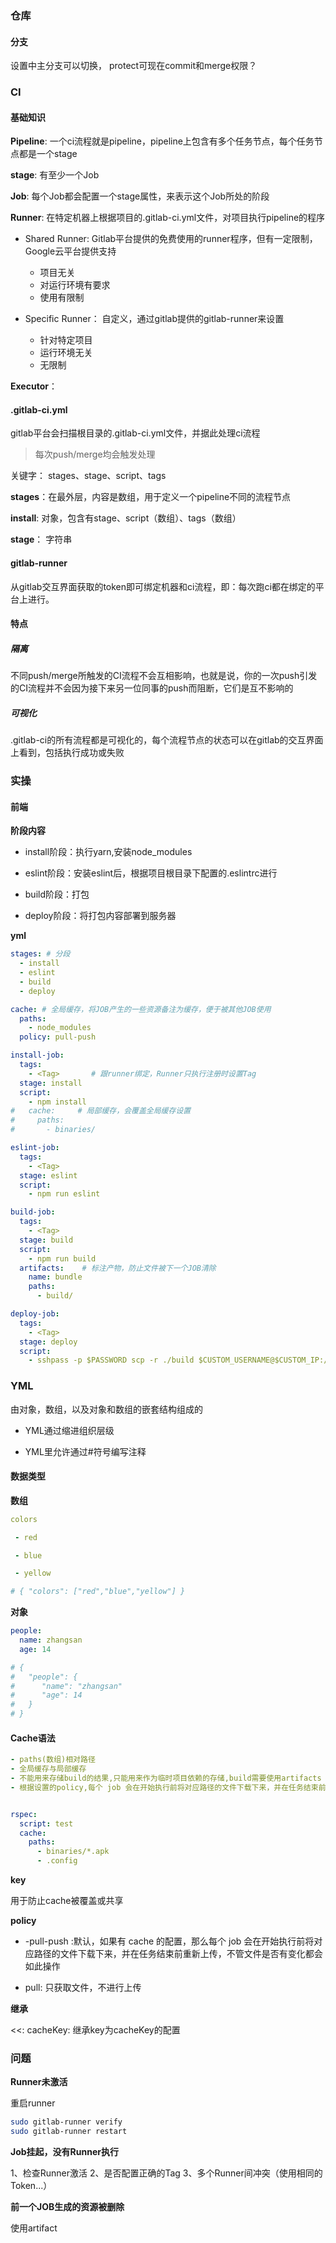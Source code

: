 ### 仓库

#### 分支

设置中主分支可以切换， protect可现在commit和merge权限？





### CI

#### 基础知识

**Pipeline**: 一个ci流程就是pipeline，pipeline上包含有多个任务节点，每个任务节点都是一个stage

**stage**: 有至少一个Job

**Job**: 每个Job都会配置一个stage属性，来表示这个Job所处的阶段

**Runner**: 在特定机器上根据项目的.gitlab-ci.yml文件，对项目执行pipeline的程序

- Shared Runner: Gitlab平台提供的免费使用的runner程序，但有一定限制，Google云平台提供支持
  - 项目无关
  - 对运行环境有要求
  -  使用有限制

- Specific Runner： 自定义，通过gitlab提供的gitlab-runner来设置
  - 针对特定项目
  - 运行环境无关
  - 无限制

**Executor**：



#### .gitlab-ci.yml

gitlab平台会扫描根目录的.gitlab-ci.yml文件，并据此处理ci流程

> 每次push/merge均会触发处理



关键字： stages、stage、script、tags



**stages**：在最外层，内容是数组，用于定义一个pipeline不同的流程节点

**install**: 对象，包含有stage、script（数组）、tags（数组）

**stage**： 字符串



#### gitlab-runner

从gitlab交互界面获取的token即可绑定机器和ci流程，即：每次跑ci都在绑定的平台上进行。



#### 特点

##### 隔离

不同push/merge所触发的CI流程不会互相影响，也就是说，你的一次push引发的CI流程并不会因为接下来另一位同事的push而阻断，它们是互不影响的



##### 可视化

.gitlab-ci的所有流程都是可视化的，每个流程节点的状态可以在gitlab的交互界面上看到，包括执行成功或失败



### 实操

#### 前端

**阶段内容**

- install阶段：执行yarn,安装node_modules

- eslint阶段：安装eslint后，根据项目根目录下配置的.eslintrc进行

- build阶段：打包

- deploy阶段：将打包内容部署到服务器



**yml**

```yml
stages: # 分段
  - install
  - eslint
  - build
  - deploy

cache: # 全局缓存，将JOB产生的一些资源备注为缓存，便于被其他JOB使用
  paths:
    - node_modules
  policy: pull-push

install-job:
  tags:
    - <Tag>       # 跟runner绑定，Runner只执行注册时设置Tag
  stage: install
  script:
    - npm install
#   cache:     # 局部缓存，会覆盖全局缓存设置
#     paths:
#       - binaries/

eslint-job:
  tags:
    - <Tag>
  stage: eslint
  script:
    - npm run eslint

build-job:
  tags:
    - <Tag>
  stage: build
  script:
    - npm run build
  artifacts:    # 标注产物，防止文件被下一个JOB清除
    name: bundle
    paths:
      - build/

deploy-job:
  tags:
    - <Tag>
  stage: deploy
  script:
    - sshpass -p $PASSWORD scp -r ./build $CUSTOM_USERNAME@$CUSTOM_IP:/var/www/html  # 文件压缩然后，调用某个接口？
```







### YML

由对象，数组，以及对象和数组的嵌套结构组成的

- YML通过缩进组织层级

- YML里允许通过#符号编写注释



#### 数据类型

**数组**

```yml
colors

 - red

 - blue

 - yellow

# { "colors": ["red","blue","yellow"] }
```



**对象**

```yml
people:
  name: zhangsan
  age: 14

# {
#   "people": {
#      "name": "zhangsan"
#      "age": 14
#   } 
# }
```



#### Cache语法

```yml
- paths(数组)相对路径
- 全局缓存与局部缓存
- 不能用来存储build的结果,只能用来作为临时项目依赖的存储,build需要使用artifacts
- 根据设置的policy,每个 job 会在开始执行前将对应路径的文件下载下来，并在任务结束前重新上传


rspec:
  script: test
  cache:
    paths:
      - binaries/*.apk
      - .config
```



**key**

用于防止cache被覆盖或共享



**policy**

- -pull-push :默认，如果有 cache 的配置，那么每个 job 会在开始执行前将对应路径的文件下载下来，并在任务结束前重新上传，不管文件是否有变化都会如此操作

- pull: 只获取文件，不进行上传



**继承**

<<: cacheKey: 继承key为cacheKey的配置



### 问题

**Runner未激活**

重启runner

```bash
sudo gitlab-runner verify
sudo gitlab-runner restart
```

**Job挂起，没有Runner执行**

1、检查Runner激活
2、是否配置正确的Tag
3、多个Runner间冲突（使用相同的Token...）



**前一个JOB生成的资源被删除**

使用artifact

